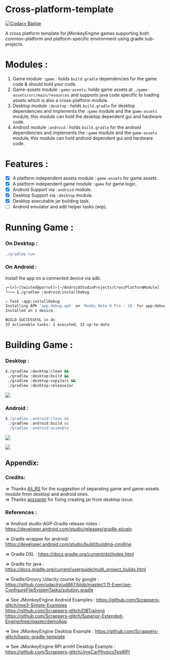 # Cross-platform-template 
[![Codacy Badge](https://app.codacy.com/project/badge/Grade/09d937b3dd2549aea7e304aedc050764)](https://www.codacy.com/gh/Monkey-Droid/CrossPlatformModule/dashboard?utm_source=github.com&amp;utm_medium=referral&amp;utm_content=Monkey-Droid/CrossPlatformModule&amp;utm_campaign=Badge_Grade)

A cross platform template for jMonkeyEngine games supporting both common-platform and platform-specific environment using gradle sub-projects.

# Modules : 
1) Game module `:game` : holds `build.gradle` dependencies for the game code & should hold your code.
2) Game-assets module `:game-assets`: holds game assets at `./game-assets/src/main/resources` and supports java code specific to loading assets which is also a cross-platform module.
3) Desktop module `:desktop` : holds `build.gradle` for desktop dependencies and implements the `:game` module and the `game-assets` module, this module can hold the desktop dependent gui and hardware code.
4) Android module `:android` : holds `build.gradle` for the android dependencies and implements the `:game` module and the `game-assets` module, this module can hold android dependent gui and hardware code.

# Features : 
- [x] A platform independent assets module `:game-assets` for game assets.
- [x] A platform independent game module `:game` for game logic.
- [x] Android Support via `:android` module.
- [x] Desktop Support via `:desktop` module.
- [x] Desktop executable jar building task.
- [ ] Android emulator and adb helper tasks (wip).

# Running Game : 

### On Desktop : 

```gradle
./gradlew run
```

### On Android : 

Install the app on a connected device via adb.

```bash
┌─[✗]─[twisted@parrot]─[~/AndroidStudioProjects/CrossPlatformModule]
└──╼ $./gradlew :android:installDebug

> Task :app:installDebug
Installing APK 'app-debug.apk' on 'Redmi Note 6 Pro - 10' for app:debug
Installed on 1 device.

BUILD SUCCESSFUL in 4s
33 actionable tasks: 1 executed, 32 up-to-date
```

# Building Game :

### Desktop : 
```bash
$./gradlew :desktop:clean &&
 ./gradlew :desktop:build && 
 ./gradlew :desktop:copyJars && 
 ./gradlew :desktop:releaseJar 
```
![](https://github.com/Scrappers-glitch/CrossPlatformModule/blob/master/screenshots/desktop/Screenshot%20at%202021-10-25%2000-08-45.png)

### Android : 
```gradle
$./gradlew :android:clean &&
 ./gradlew :android:build && 
 ./gradlew :android:assemble
```
![](https://github.com/Scrappers-glitch/CrossPlatformModule/blob/master/screenshots/android/Screenshot_20211025-000113671.jpg)

![](https://github.com/Scrappers-glitch/CrossPlatformModule/blob/master/screenshots/android/Screenshot_20211025-000108283.jpg)

## Appendix: 

### Credits: 
=> Thanks [Ali_RS](https://hub.jmonkeyengine.org/u/ali_rs/summary) for the suggestion of separating game and game-assets module from desktop and android ones. <br/>
=> Thanks [wizzardo](https://hub.jmonkeyengine.org/u/wizzardo/summary) for fixing creating jar from desktop issue. <br/>

### References : 

=> Android studio-AGP-Gradle release notes : 
https://developer.android.com/studio/releases/gradle-plugin

=> Gradle wrapper for android:
https://developer.android.com/studio/build/building-cmdline

=> Gradle DSL : https://docs.gradle.org/current/dsl/index.html

=> Gradle for java : https://docs.gradle.org/current/userguide/multi_project_builds.html

=> Gradle/Groovy Udacity course by google : https://github.com/udacity/ud867/blob/master/1.11-Exercise-ConfigureFileSystemTasks/solution.gradle

=> See JMonkeyEngine Android Examples : https://github.com/Scrappers-glitch/jme3-Simple-Examples <br/>
https://github.com/Scrappers-glitch/DBTraining <br/>
https://github.com/Scrappers-glitch/Superior-Extended-Engine/tree/master/demoApp <br/>

=> See JMonkeyEngine Desktop Example : https://github.com/Scrappers-glitch/basic-gradle-template

=> See JMonkeyEngine RPI armhf Desktop Example : https://github.com/Scrappers-glitch/JmeCarPhysicsTestRPI
